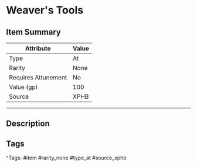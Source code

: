 # Weaver's Tools

## Item Summary

| Attribute            | Value                        |
|----------------------|------------------------------|
| Type                 | At |
| Rarity               | None             |
| Requires Attunement  | No                |
| Value (gp)           | 100    |
| Source               | XPHB |

---

## Description



## Tags

^Tags: #item #rarity_none #type_at #source_xphb